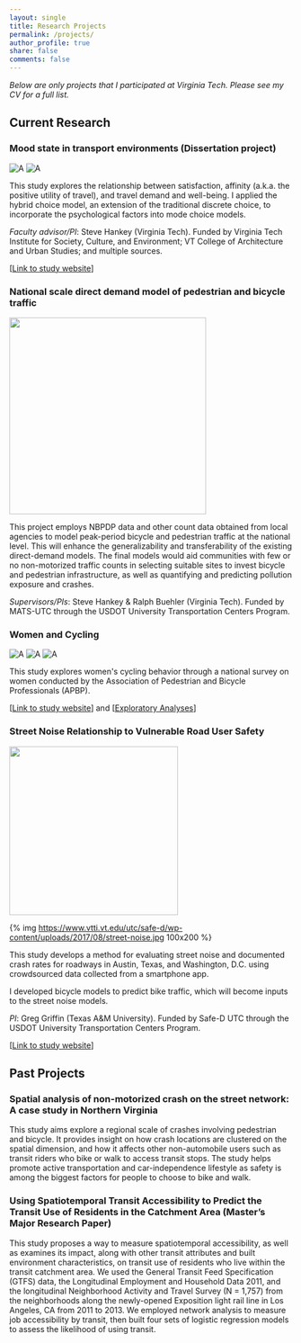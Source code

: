 ```yaml
---
layout: single
title: Research Projects
permalink: /projects/
author_profile: true
share: false
comments: false
---
```


_Below are only projects that I participated at Virginia Tech. Please see my CV for a full list._ 

## Current Research

### Mood state in transport environments (Dissertation project)
![A](https://i0.wp.com/blogs.lt.vt.edu/travelmood/files/2018/01/capture.png?resize=175%2C300) ![A](https://i2.wp.com/blogs.lt.vt.edu/travelmood/files/2018/01/calendar.png?w=175&ssl=1) 

This study explores the relationship between satisfaction, affinity (a.k.a. the positive utility of travel), and travel demand and well-being. I applied the hybrid choice model, an extension of the traditional discrete choice, to incorporate the psychological factors into mode choice models.

_Faculty advisor/PI_: Steve Hankey (Virginia Tech). Funded by Virginia Tech Institute for Society, Culture, and Environment; VT College of Architecture and Urban Studies; and multiple sources.

[[Link to study website](http://uap.vt.edu/travelmood)]

### National scale direct demand model of pedestrian and bicycle traffic
<img src="https://ehp.niehs.nih.gov/cms/attachment/7bb4d9cf-d021-46c4-bb7e-25092d0abd71/ehp3389_f4.gif" height="350">

This project employs NBPDP data and other count data obtained from local agencies to model peak-period bicycle and pedestrian traffic at the national level. This will enhance the generalizability and transferability of the existing direct-demand models. The final models would aid communities with few or no non-motorized traffic counts in selecting suitable sites to invest bicycle and pedestrian infrastructure, as well as quantifying and predicting pollution exposure and crashes. 

_Supervisors/PIs_: Steve Hankey & Ralph Buehler (Virginia Tech). Funded by MATS-UTC through the USDOT University Transportation Centers Program.

### Women and Cycling
![A](https://womencyclingproject.info/wp-content/uploads/2014/04/survey-question-8-sm.jpg) ![A](https://womencyclingproject.info/wp-content/uploads/2014/04/survey-question-10-sm.jpg) ![A](https://womencyclingproject.info/wp-content/uploads/2014/04/survey-question-27-sm.jpg) 

This study explores women's cycling behavior through a national survey on women conducted by the Association of Pedestrian and Bicycle Professionals (APBP). 

[[Link to study website](http://womencyclingproject.info/)] and [[Exploratory Analyses](http://womencyclingsurvey.com/)]

### Street Noise Relationship to Vulnerable Road User Safety
<img src="https://www.vtti.vt.edu/utc/safe-d/wp-content/uploads/2017/08/street-noise.jpg" height="300">

{% img https://www.vtti.vt.edu/utc/safe-d/wp-content/uploads/2017/08/street-noise.jpg 100x200 %}

This study develops a method for evaluating street noise and documented crash rates for roadways in Austin, Texas, and Washington, D.C. using crowdsourced data collected from a smartphone app. 

I developed bicycle models to predict bike traffic, which will become inputs to the street noise models. 

_PI_: Greg Griffin (Texas A&M University). Funded by Safe-D UTC through the USDOT University Transportation Centers Program.

[[Link to study website](https://www.vtti.vt.edu/utc/safe-d/index.php/projects/street-noise-relationship-to-vulnerable-road-user-safety/)]

## Past Projects

### Spatial analysis of non-motorized crash on the street network: A case study in Northern Virginia

This study aims explore a regional scale of crashes involving pedestrian and bicycle. It provides insight on how crash locations are clustered on the spatial dimension, and how it affects other non-automobile users such as transit riders who bike or walk to access transit stops. The study helps promote active transportation and car-independence lifestyle as safety is among the biggest factors for people to choose to bike and walk.

### Using Spatiotemporal Transit Accessibility to Predict the Transit Use of Residents in the Catchment Area (Master’s Major Research Paper)

This study proposes a way to measure spatiotemporal accessibility, as well as examines its impact, along with other transit attributes and built environment characteristics, on transit use of residents who live within the transit catchment area. We used the General Transit Feed Specification (GTFS) data, the Longitudinal Employment and Household Data 2011, and the longitudinal Neighborhood Activity and Travel Survey (N = 1,757) from the neighborhoods along the newly-opened Exposition light rail line in Los Angeles, CA from 2011 to 2013. We employed network analysis to measure job accessibility by transit, then built four sets of logistic regression models to assess the likelihood of using transit.
